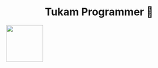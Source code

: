 <h1 align='center'>Tukam Programmer 👋</h1>
<img align='center' src='https://media.tenor.com/6xGbM_FxV_AAAAAM/discord.gif' width='100"'>
